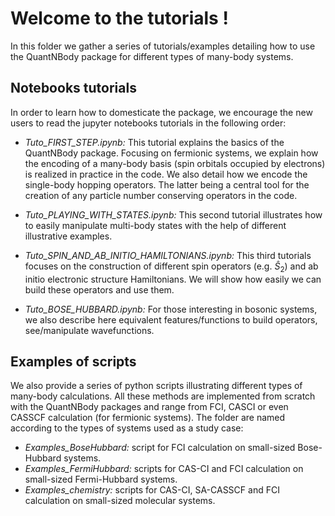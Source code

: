 # Welcome to the tutorials !

In this folder we gather a series of tutorials/examples detailing how to use the QuantNBody package for different types of many-body systems. 

## Notebooks tutorials

In order to learn how to domesticate the package, we encourage the new users to read the jupyter notebooks tutorials in the following order:

- *Tuto_FIRST_STEP.ipynb:* This tutorial explains the basics of the QuantNBody package. Focusing on fermionic systems, 
we explain how the encoding of a many-body basis (spin orbitals occupied by electrons) is realized in practice in the code.
We also detail how we encode the single-body hopping operators. The latter being a central tool for the creation of any particle number conserving operators in the code. 

- *Tuto_PLAYING_WITH_STATES.ipynb:* This second tutorial illustrates how to easily manipulate multi-body states with the help of different illustrative examples. 

- *Tuto_SPIN_AND_AB_INITIO_HAMILTONIANS.ipynb:* This third tutorials focuses on the construction of different spin operators (e.g. $\hat{S}_2$) and ab initio electronic structure Hamiltonians.
We will show how easily we can build these operators and use them.

- *Tuto_BOSE_HUBBARD.ipynb:* For those interesting in bosonic systems, we also describe here equivalent features/functions to build operators, see/manipulate wavefunctions.


## Examples of scripts

We also provide a series of python scripts illustrating different types of many-body calculations. All these methods are implemented from scratch with the QuantNBody packages and range from FCI, CASCI or even CASSCF calculation (for fermionic systems). The folder are named according to the types of systems used as a study case:

- *Examples_BoseHubbard:* script for FCI calculation on small-sized Bose-Hubbard systems.
- *Examples_FermiHubbard:* scripts for CAS-CI and FCI calculation on small-sized Fermi-Hubbard systems.
- *Examples_chemistry:* scripts for CAS-CI, SA-CASSCF and FCI calculation on small-sized molecular systems.
